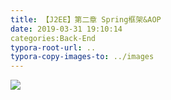 ```yaml
---
title: 【J2EE】第二章 Spring框架&AOP
date: 2019-03-31 19:10:14
categories:Back-End
typora-root-url: ..
typora-copy-images-to: ../images
---
```


![](/images/20190331190959828.png)
